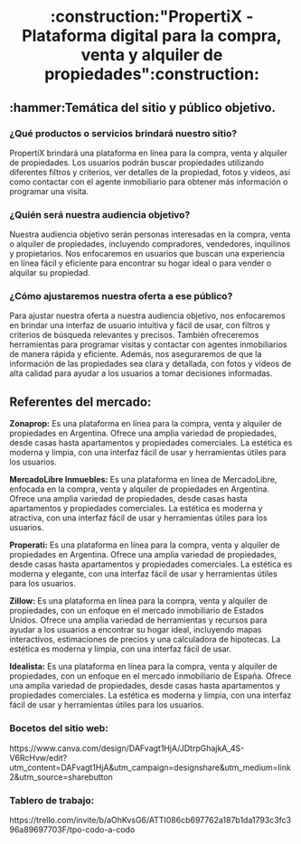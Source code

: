 <h1 align="center">:construction:"PropertiX - Plataforma digital para la compra, venta y alquiler de propiedades":construction:</h1>

<h2>:hammer:Temática del sitio y público objetivo.</h2>
<h3>¿Qué productos o servicios brindará nuestro sitio?</h3>
PropertiX brindará una plataforma en línea para la compra, venta y alquiler de propiedades. Los usuarios podrán buscar propiedades utilizando diferentes filtros y criterios, ver detalles de la propiedad, fotos y videos, así como contactar con el agente inmobiliario para obtener más información o programar una visita.

<h3>¿Quién será nuestra audiencia objetivo?</h3>
Nuestra audiencia objetivo serán personas interesadas en la compra, venta o alquiler de propiedades, incluyendo compradores, vendedores, inquilinos y propietarios. Nos enfocaremos en usuarios que buscan una experiencia en línea fácil y eficiente para encontrar su hogar ideal o para vender o alquilar su propiedad.

<h3>¿Cómo ajustaremos nuestra oferta a ese público?</h3>
Para ajustar nuestra oferta a nuestra audiencia objetivo, nos enfocaremos en brindar una interfaz de usuario intuitiva y fácil de usar, con filtros y criterios de búsqueda relevantes y precisos. También ofreceremos herramientas para programar visitas y contactar con agentes inmobiliarios de manera rápida y eficiente. Además, nos aseguraremos de que la información de las propiedades sea clara y detallada, con fotos y videos de alta calidad para ayudar a los usuarios a tomar decisiones informadas.

<h2>Referentes del mercado:</h2>

<b>Zonaprop:</b> Es una plataforma en línea para la compra, venta y alquiler de propiedades en Argentina. Ofrece una amplia variedad de propiedades, desde casas hasta apartamentos y propiedades comerciales. La estética es moderna y limpia, con una interfaz fácil de usar y herramientas útiles para los usuarios.

<b>MercadoLibre Inmuebles:</b> Es una plataforma en línea de MercadoLibre, enfocada en la compra, venta y alquiler de propiedades en Argentina. Ofrece una amplia variedad de propiedades, desde casas hasta apartamentos y propiedades comerciales. La estética es moderna y atractiva, con una interfaz fácil de usar y herramientas útiles para los usuarios.

<b>Properati:</b> Es una plataforma en línea para la compra, venta y alquiler de propiedades en Argentina. Ofrece una amplia variedad de propiedades, desde casas hasta apartamentos y propiedades comerciales. La estética es moderna y elegante, con una interfaz fácil de usar y herramientas útiles para los usuarios.

<b>Zillow:</b> Es una plataforma en línea para la compra, venta y alquiler de propiedades, con un enfoque en el mercado inmobiliario de Estados Unidos. Ofrece una amplia variedad de herramientas y recursos para ayudar a los usuarios a encontrar su hogar ideal, incluyendo mapas interactivos, estimaciones de precios y una calculadora de hipotecas. La estética es moderna y limpia, con una interfaz fácil de usar.

<b>Idealista:</b> Es una plataforma en línea para la compra, venta y alquiler de propiedades, con un enfoque en el mercado inmobiliario de España. Ofrece una amplia variedad de propiedades, desde casas hasta apartamentos y propiedades comerciales. La estética es moderna y limpia, con una interfaz fácil de usar y herramientas útiles para los usuarios.

<h3>Bocetos del sitio web:</h3> https://www.canva.com/design/DAFvagt1HjA/JDtrpGhajkA_4S-V6RcHvw/edit?utm_content=DAFvagt1HjA&utm_campaign=designshare&utm_medium=link2&utm_source=sharebutton

<h3>Tablero de trabajo:</h3> https://trello.com/invite/b/aOhKvsG6/ATTI086cb697762a187b1da1793c3fc396a89697703F/tpo-codo-a-codo
